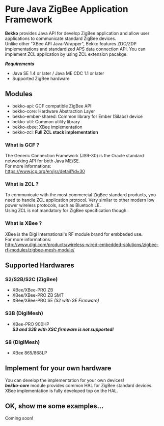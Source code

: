 # Pure Java ZigBee Application Framework
**Bekko** provides Java API for develop ZigBee application and allow user applications to communicate standard ZigBee devices.  
Unlike other "XBee API Java-Wrapper", Bekko features ZDO/ZDP implementations and standardized APS data connection API. You can implement ZCL application by using ZCL extension pacakge.

***Requirements***

* Java SE 1.4 or later / Java ME CDC 1.1 or later
* Supported ZigBee hardware

## Modules

* bekko-api: GCF compatible ZigBee API
* bekko-core: Hardware Abstraction Layer
* bekko-ember-shared: Common library for Ember (Silabs) device
* bekko-util: Common utility library
* bekko-xbee: XBee implementation
* bekko-zcl: **Full ZCL stack implementation**

### What is GCF ?
The Generic Connection Framework (JSR-30) is the Oracle standard networking API for both Java ME/SE.  
For more informations:  
<https://www.jcp.org/en/jsr/detail?id=30>

### What is ZCL ?
To communicate with the most commercial ZigBee standard products, you need to handle ZCL application protocol. Very similar to other modern low power wireless protocols, such as Bluetooh LE.  
Using ZCL is not mandatory for ZigBee specification though.

### What is XBee ?
XBee is the Digi International's RF module brand for embbeded use.  
For more informations:  
<http://www.digi.com/products/wireless-wired-embedded-solutions/zigbee-rf-modules/zigbee-mesh-module/>

## Supported Hardwares

### S2/S2B/S2C (ZigBee)
* XBee/XBee-PRO ZB
* XBee/XBee-PRO ZB SMT
* XBee/XBee-PRO SE *(S2 with SE Firmware)*

### S3B (DigiMesh)
* XBee-PRO 900HP  
***S3 and S3B with XSC firmware is not supported!***

### S8 (DigiMesh)
* XBee 865/868LP

## Implement for your own hardware
You can develop the implementation for your own devices!  
***bekko-core*** module provides common HAL for ZigBee standard devices. XBee implementation is fully developed top on the HAL.

## OK, show me some examples...
Coming soon!
